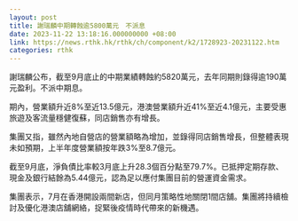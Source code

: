```yaml
---
layout: post
title: 謝瑞麟中期轉蝕逾5800萬元　不派息
date: 2023-11-22 13:18:16.000000000 +08:00
link: https://news.rthk.hk/rthk/ch/component/k2/1728923-20231122.htm
categories: rthk
---
```


謝瑞麟公布，截至9月底止的中期業績轉蝕約5820萬元，去年同期則錄得逾190萬元盈利。不派中期息。

期內，營業額升近8%至近13.5億元，港澳營業額升近41%至近4.1億元，主要受惠旅遊及客流量穩健復蘇，同店銷售亦有增長。

集團又指，雖然內地自營店的營業額略為增加，並錄得同店銷售增長，但整體表現未如預期，上半年度營業額按年跌3%至8.7億元。

截至9月底，淨負債比率較3月底上升28.3個百分點至79.7%。已抵押定期存款、現金及銀行結餘為5.44億元，認為足以應付集團目前的營運資金需求。

集團表示，7月在香港開設兩間新店，但同月策略性地關閉1間店舖。集團將持續檢討及優化港澳店舖網絡，捉緊後疫情時代帶來的新機遇。
